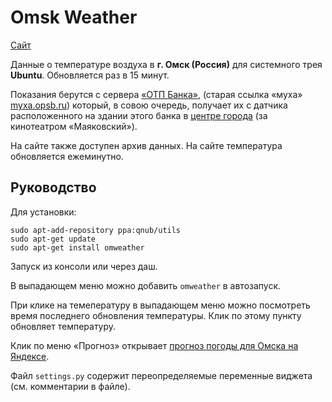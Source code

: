 Omsk Weather
============

[Сайт](http://qnub.github.com/omsk-weather/)

Данные о температуре воздуха в **г. Омск (Россия)** для
системного трея **Ubuntu**. Обновляется раз в 15 минут.

Показания берутся с сервера [«ОТП Банка»](http://dove.omsk.otpbank.ru/),
(старая ссылка «муха» [myxa.opsb.ru](http://myxa.opsb.ru/)) который,
в совою очередь, получает их с датчика расположенного на здании этого банка в
[центре города](http://goo.gl/maps/ObctK) (за кинотеатром «Маяковский»).

На сайте также доступен архив данных. На сайте температура обновляется
ежеминутно.


Руководство
-----------

Для установки:

    sudo apt-add-repository ppa:qnub/utils
    sudo apt-get update
    sudo apt-get install omweather

Запуск из консоли или через даш.

В выпадающем меню можно добавить `omweather` в автозапуск.

При клике на темепературу в выпадающем меню можно посмотреть время последнего
обновления температуры. Клик по этому пункту обновляет температуру.

Клик по меню «Прогноз» открывает [прогноз погоды для Омска на Яндексе](http://pogoda.yandex.ru/omsk/).

Файл `settings.py` содержит переопределяемые переменные виджета
(см. комментарии в файле).
